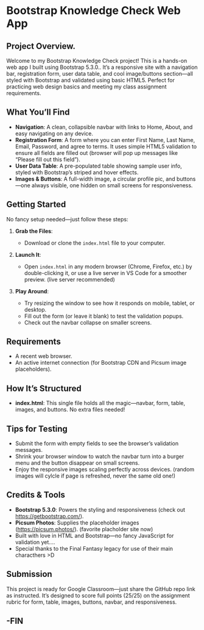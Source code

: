 # Bootstrap Knowledge Check Web App

## Project Overview.
Welcome to my Bootstrap Knowledge Check project! This is a hands-on web app I built using Bootstrap 5.3.0.. 
It’s a responsive site with a navigation bar, registration form, user data table, and cool image/buttons section—all styled with Bootstrap and validated using basic HTML5.
Perfect for practicing web design basics and meeting my class assignment requirements.

## What You’ll Find
- **Navigation**: A clean, collapsible navbar with links to Home, About, and easy navigating on any device.
- **Registration Form**: A form where you can enter First Name, Last Name, Email, Password, and agree to terms. It uses simple HTML5 validation to ensure all fields are filled out (browser will pop up messages like “Please fill out this field”).
- **User Data Table**: A pre-populated table showing sample user info, styled with Bootstrap’s striped and hover effects.
- **Images & Buttons**: A full-width image, a circular profile pic, and buttons—one always visible, one hidden on small screens for responsiveness.

## Getting Started
No fancy setup needed—just follow these steps:

1. **Grab the Files**:
   - Download or clone the `index.html` file to your computer.

2. **Launch It**:
   - Open `index.html` in any modern browser (Chrome, Firefox, etc.) by double-clicking it, or use a live server in VS Code for a smoother preview. (live server recommended)

3. **Play Around**:
   - Try resizing the window to see how it responds on mobile, tablet, or desktop.
   - Fill out the form (or leave it blank) to test the validation popups.
   - Check out the navbar collapse on smaller screens.

## Requirements
- A recent web browser.
- An active internet connection (for Bootstrap CDN and Picsum image placeholders).

## How It’s Structured
- **index.html**: This single file holds all the magic—navbar, form, table, images, and buttons. No extra files needed!

## Tips for Testing
- Submit the form with empty fields to see the browser’s validation messages.
- Shrink your browser window to watch the navbar turn into a burger menu and the button disappear on small screens.
- Enjoy the responsive images scaling perfectly across devices. (random images will cylcle if page is refreshed, never the same old one!)

## Credits & Tools
- **Bootstrap 5.3.0**: Powers the styling and responsiveness (check out https://getbootstrap.com/).
- **Picsum Photos**: Supplies the placeholder images (https://picsum.photos/). (favorite placholder site now)
- Built with love in HTML and Bootstrap—no fancy JavaScript for validation yet....
- Special thanks to the Final Fantasy legacy for use of their main characthers >D

## Submission
This project is ready for Google Classroom—just share the GitHub repo link as instructed. It’s designed to score full points (25/25) on the assignment rubric for form, table, images, buttons, navbar, and responsiveness.

## -FIN
